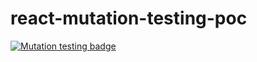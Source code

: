 # react-mutation-testing-poc

[![Mutation testing badge](https://img.shields.io/endpoint?style=flat&url=https%3A%2F%2Fbadge-api.stryker-mutator.io%2Fgithub.com%2Fmlukasik-branch%2Freact-mutation-testing-poc%2Fmain)](https://dashboard.stryker-mutator.io/reports/github.com/mlukasik-branch/react-mutation-testing-poc/main)
